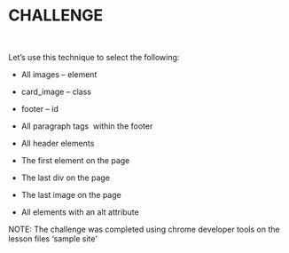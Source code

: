 CHALLENGE
=========

 

Let’s use this technique to select the following:

-   All images – element

-   card\_image – class

-   footer – id

-   All paragraph tags  within the footer

-   All header elements

-   The first element on the page

-   The last div on the page

-   The last image on the page

-   All elements with an alt attribute

NOTE: The challenge was completed using chrome developer tools on the lesson
files ‘sample site’
